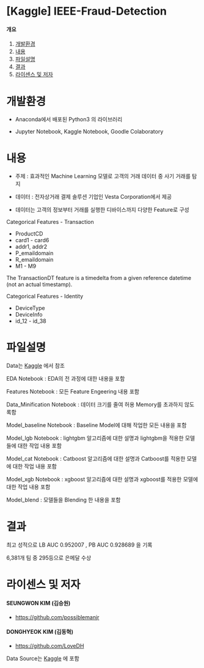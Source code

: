 # [Kaggle] IEEE-Fraud-Detection

#### 개요
1. [개발환경](#개발환경)
2. [내용](#내용)
3. [파일설명](#파일설명)
4. [결과](#결과)
5. [라이센스 및 저자](#license)

# 개발환경<a name="개발환경"></a>
- Anaconda에서 배포된 Python3 의 라이브러리

- Jupyter Notebook, Kaggle Notebook, Goodle Colaboratory  
  
# 내용<a name="내용"></a>
- 주제 : 효과적인 Machine Learning 모델로 고객의 거래 데이터 중 사기 거래를 탐지

- 데이터 : 전자상거래 결제 솔루션 기업인 Vesta Corporation에서 제공

- 데이터는 고객의 정보부터 거래를 실행한 디바이스까지 다양한 Feature로 구성

Categorical Features - Transaction
* ProductCD
* card1 - card6
* addr1, addr2
* P_emaildomain
* R_emaildomain
* M1 - M9

The TransactionDT feature is a timedelta from a given reference datetime (not an actual timestamp).

Categorical Features - Identity
* DeviceType
* DeviceInfo
* id_12 - id_38

  
# 파일설명<a name="파일설명"></a>

Data는 [Kaggle](https://www.kaggle.com/c/ieee-fraud-detection/data) 에서 참조

EDA Notebook : EDA의 전 과정에 대한 내용을 포함

Features Notebook : 모든 Feature Engeering 내용 포함

Data_Minification Notebook : 데이터 크기를 줄여 허용 Memory를 초과하지 않도록함

Model_baseline Notebook : Baseline Model에 대해 작업한 모든 내용을 포함

Model_lgb Notebook : lightgbm 알고리즘에 대한 설명과 lightgbm을 적용한 모델들에 대한 작업 내용 포함

Model_cat Notebook : Catboost 알고리즘에 대한 설명과 Catboost를 적용한 모델에 대한 작업 내용 포함

Model_xgb Notebook : xgboost 알고리즘에 대한 설명과 xgboost를 적용한 모델에 대한 작업 내용 포함

Model_blend : 모델들을 Blending 한 내용을 포함


# 결과<a name="결과"></a>

최고 성적으로 LB AUC 0.952007 , PB AUC 0.928689 을 기록

6,381개 팀 중 295등으로 은메달 수상
  
# 라이센스 및 저자<a name="license"></a>

#### SEUNGWON KIM (김승원)
- https://github.com/possiblemanjr

#### DONGHYEOK KIM (김동혁)
- https://github.com/LoveDH

Data Source는 [Kaggle](https://www.kaggle.com/c/home-credit-default-risk/data) 에 포함
